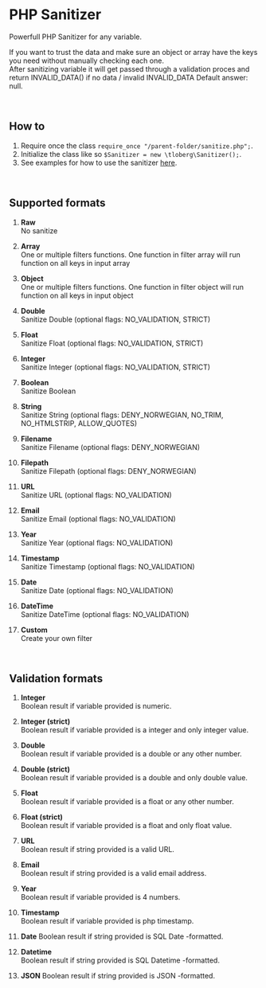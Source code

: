 # PHP Sanitizer  
Powerfull PHP Sanitizer for any variable.  
  
If you want to trust the data and make sure an object or array have the keys you need without manually checking each one.  
After sanitizing variable it will get passed through a validation proces and return INVALID_DATA() if no data / invalid INVALID_DATA Default answer: null.  

<br>

## How to  
1. Require once the class `require_once "/parent-folder/sanitize.php";`.  
2. Initialize the class like so `$Sanitizer = new \tloberg\Sanitizer();`.  
3. See examples for how to use the sanitizer [here](https://github.com/thomastloberg/php-sanitizer/blob/master/example.php).  

<br>

## Supported formats  
1. **Raw**  
  No sanitize  
  
2. **Array**  
  One or multiple filters functions. One function in filter array will run function on all keys in input array  
  
3. **Object**  
  One or multiple filters functions. One function in filter object will run function on all keys in input object  
  
4. **Double**  
  Sanitize Double (optional flags: NO_VALIDATION, STRICT)  
  
5. **Float**  
  Sanitize Float (optional flags: NO_VALIDATION, STRICT)  
  
6. **Integer**  
  Sanitize Integer (optional flags: NO_VALIDATION, STRICT)  
  
7. **Boolean**  
  Sanitize Boolean  
  
8. **String**  
  Sanitize String   (optional flags: DENY_NORWEGIAN, NO_TRIM, NO_HTMLSTRIP, ALLOW_QUOTES)  
  
9. **Filename**  
  Sanitize Filename (optional flags: DENY_NORWEGIAN)  
  
10. **Filepath**  
  Sanitize Filepath (optional flags: DENY_NORWEGIAN)  
  
11. **URL**  
  Sanitize URL (optional flags: NO_VALIDATION)  
  
12. **Email**  
  Sanitize Email (optional flags: NO_VALIDATION)  
  
13. **Year**  
  Sanitize Year (optional flags: NO_VALIDATION)  
  
14. **Timestamp**  
  Sanitize Timestamp (optional flags: NO_VALIDATION)  
  
15. **Date**  
  Sanitize Date (optional flags: NO_VALIDATION)  
  
16. **DateTime**  
  Sanitize DateTime (optional flags: NO_VALIDATION)  
  
17. **Custom**  
  Create your own filter

<br>

## Validation formats  
1. **Integer**  
   Boolean result if variable provided is numeric.  
  
2. **Integer (strict)**  
   Boolean result if variable provided is a integer and only integer value.  
  
3. **Double**  
   Boolean result if variable provided is a double or any other number.  
  
4. **Double (strict)**  
   Boolean result if variable provided is a double and only double value.  
  
5. **Float**  
   Boolean result if variable provided is a float or any other number.    
  
6. **Float (strict)**  
   Boolean result if variable provided is a float and only float value.  
  
7. **URL**  
    Boolean result if string provided is a valid URL.  
  
8. **Email**  
    Boolean result if string provided is a valid email address.  
  
9. **Year**  
    Boolean result if variable provided is 4 numbers.  
  
10. **Timestamp**  
    Boolean result if variable provided is php timestamp.   
  
11. **Date** 
    Boolean result if string provided is SQL Date -formatted.  
  
12. **Datetime**  
    Boolean result if string provided is SQL Datetime -formatted.  
  
13. **JSON** 
    Boolean result if string provided is JSON -formatted.  
